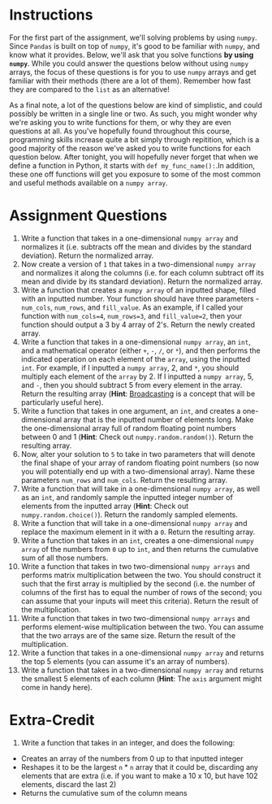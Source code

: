 # Instructions 

For the first part of the assignment, we'll solving problems by using `numpy`. Since `Pandas` is built on top of `numpy`, it's good to be familiar with `numpy`, and know what it provides. Below, we'll ask that you solve functions **by using `numpy`**. While you could answer the questions below without using `numpy` arrays, the focus of these questions is for you to use `numpy` arrays and get familiar with their methods (there are a lot of them). Remember how fast they are compared to the `list` as an alternative! 

As a final note, a lot of the questions below are kind of simplistic, and could possibly be written in a single line or two. As such, you might wonder why we're asking you to write functions for them, or why they are even questions at all. As you've hopefully found throughout this course, programming skills increase quite a bit simply through repitition, which is a good majority of the reason we've asked you to write functions for each question below. After tonight, you will hopefully never forget that when we define a function in Python, it starts with `def my_func_name():`.In addition, these one off functions will get you exposure to some of the most common and useful methods available on a `numpy array`. 

# Assignment Questions

1. Write a function that takes in a one-dimensional `numpy array` and normalizes it (i.e. subtracts off the mean and divides by the standard deviation). Return the normalized array. 
2. Now create a version of `1` that takes in a two-dimensional `numpy array` and normalizes it along the columns (i.e. for each column subtract off its mean and divide by its standard deviation). Return the normalized array. 
3. Write a function that creates a `numpy array` of an inputted shape, filled with an inputted number. Your function should have three parameters - `num_cols`, `num_rows`, and `fill_value`. As an example, if I called your function with `num_cols=4`, `num_rows=3`, and `fill_value=2`, then your function should output a 3 by 4 array of 2's. Return the newly created array.  
4. Write a function that takes in a one-dimensional `numpy array`, an `int`, and a mathematical operator (either `+`, `-`, `/`, or `*`), and then performs the indicated operation on each element of the `array`, using the inputted `int`. For example, if I inputted a `numpy array`, 2, and `*`, you should multiply each element of the `array` by 2. If I inputted a `numpy array`, 5, and `-`, then you should subtract 5 from every element in the array. Return the resulting array (**Hint**: [Broadcasting](http://docs.scipy.org/doc/numpy-1.10.1/user/basics.broadcasting.html) is a concept that will be particularly useful here). 
5. Write a function that takes in one argument, an `int`, and creates a one-dimensional array that is the inputted number of elements long. Make the one-dimensional array full of random floating point numbers between 0 and 1 (**Hint**: Check out `numpy.random.random()`). Return the resulting array. 
6. Now, alter your solution to `5` to take in two parameters that will denote the final shape of your array of random floating point numbers (so now you will potentially end up with a two-dimensional array). Name these parameters `num_rows` and `num_cols`. Return the resulting array. 
7. Write a function that will take in a one-dimensional `numpy array`, as well as an `int`, and randomly sample the inputted integer number of elements from the inputted array (**Hint**: Check out `numpy.random.choice()`). Return the randomly sampled elements. 
8. Write a function that will take in a one-dimensional `numpy array` and replace the maximum element in it with a `0`. Return the resulting array. 
9. Write a function that takes in an `int`, creates a one-dimensional `numpy array` of the numbers from `0` up to `int`, and then returns the cumulative sum of all those numbers. 
10. Write a function that takes in two two-dimensional `numpy arrays` and performs matrix multiplication between the two. You should construct it such that the first array is multiplied by the second (i.e. the number of columns of the first has to equal the number of rows of the second; you can assume that your inputs will meet this criteria). Return the result of the multiplication. 
11. Write a function that takes in two two-dimensional `numpy arrays` and performs 
element-wise multiplication between the two. You can assume that the two arrays are of the same size. Return the result of the multiplication. 
12. Write a function that takes in a one-dimensional `numpy array` and returns the top 5 elements (you can assume it's an array of numbers). 
13. Write a function that takes in a two-dimensional `numpy array` and returns the smallest 5 elements of each column (**Hint**: The `axis` argument might come in handy here). 

# Extra-Credit 

1. Write a function that takes in an integer, and does the following: 

* Creates an array of the numbers from 0 up to that inputted integer 
* Reshapes it to be the largest `n` * `n` array that it could be, discarding 
any elements that are extra (i.e. if you want to make a 10 x 10, but have 102 elements, discard the last 2)
* Returns the cumulative sum of the column means

